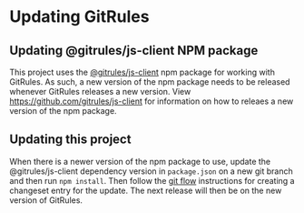 # Updating GitRules

## Updating @gitrules/js-client NPM package

This project uses the [@gitrules/js-client](https://www.npmjs.com/package/@gitrules/js-client) npm package for working with GitRules. As such, a new version of the npm package needs to be released whenever GitRules releases a new version. View https://github.com/gitrules/js-client for information on how to releaes a new version of the npm package.

## Updating this project

When there is a newer version of the npm package to use, update the @gitrules/js-client dependency version in `package.json` on a new git branch and then run `npm install`. Then follow the [git flow](git-flow.md) instructions for creating a changeset entry for the update. The next release will then be on the new version of GitRules.
